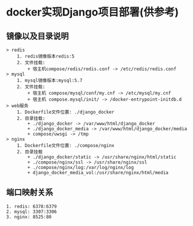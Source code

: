 # docker实现Django项目部署(供参考)

## 镜像以及目录说明
	> redis
		1. redis镜像版本redis:5
		2. 文件挂载:
			+ 宿主机compose/redis/redis.conf -> /etc/redis/redis.conf
	> mysql
		1. mysql镜像版本:mysql:5.7
		2. 文件挂载:
			+ 宿主机 compose/mysql/conf/my.cnf -> /etc/mysql/my.cnf
			+ 宿主机 compose.mysql/init/ -> /docker-entrypoint-initdb.d
	> web服务
		1. Dockerfile文件位置: ./django_docker
		2. 目录挂载:
			+ ./django_docker -> /var/www/html/django_docker
			+ ./django_docker_media -> /var/www/html/django_docker/media
			+ compose/uwsgi -> /tmp
	> nginx
		1. Dockerfile文件位置: ./compose/nginx
		2. 目录挂载
			+ ./django_docker/static -> /usr/share/nginx/html/static
			+ ./compose/nginx/ssl -> /usr/share/nginx/ssl
			+ ./compose/nginx/log:/var/log/nginx/log
            + django_docker_media_vol:/usr/share/nginx/html/media
## 端口映射关系
	1. redis: 6378:6379
	2. mysql: 3307:3306
	3. nginx: 8525:80